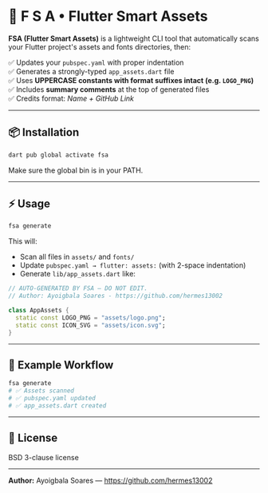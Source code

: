 # 🚀 F S A • Flutter Smart Assets

**FSA (Flutter Smart Assets)** is a lightweight CLI tool that automatically scans your Flutter project's assets and fonts directories, then:

✅ Updates your `pubspec.yaml` with proper indentation  
✅ Generates a strongly-typed `app_assets.dart` file  
✅ Uses **UPPERCASE constants with format suffixes intact (e.g. `LOGO_PNG`)**  
✅ Includes **summary comments** at the top of generated files  
✅ Credits format: *Name + GitHub Link*

---

## 📦 Installation

```sh
dart pub global activate fsa
```

Make sure the global bin is in your PATH.

---

## ⚡ Usage

```sh
fsa generate
```

This will:

- Scan all files in `assets/` and `fonts/`
- Update `pubspec.yaml → flutter: assets:` (with 2-space indentation)
- Generate `lib/app_assets.dart` like:

```dart
// AUTO-GENERATED BY FSA — DO NOT EDIT.
// Author: Ayoigbala Soares - https://github.com/hermes13002

class AppAssets {
  static const LOGO_PNG = "assets/logo.png";
  static const ICON_SVG = "assets/icon.svg";
}
```

---

## 🔧 Example Workflow

```sh
fsa generate
# ✅ Assets scanned
# ✅ pubspec.yaml updated
# ✅ app_assets.dart created
```

---

## 📜 License

BSD 3-clause license

---

**Author:** Ayoigbala Soares — https://github.com/hermes13002
